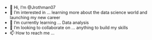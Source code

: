 - 👋 Hi, I’m @Jrothman07
- 👀 I’m interested in ... learning more about the data science world and launching my new career
- 🌱 I’m currently learning ... Data analysis
- 💞️ I’m looking to collaborate on ... anything to build my skills
- 📫 How to reach me ... 

<!---
Jrothman07/Jrothman07 is a ✨ special ✨ repository because its `README.md` (this file) appears on your GitHub profile.
You can click the Preview link to take a look at your changes.
--->
